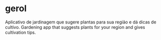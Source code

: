 # gerol
Aplicativo de jardinagem que sugere plantas para sua região e dá dicas de cultivo.
Gardening app that suggests plants for your region and gives cultivation tips.
